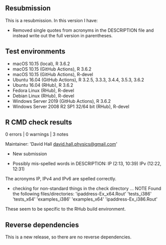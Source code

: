 ## Resubmission

This is a resubmission. In this version I have:

* Removed single quotes from acronyms in the DESCRIPTION file and instead write out the full version in parentheses.


## Test environments
* macOS 10.15 (local), R 3.6.2
* macOS 10.15 (GitHub Actions), R 3.6.2
* macOS 10.15 (GitHub Actions), R-devel
* Ubuntu 16.04 (GitHub Actions), R 3.2.5, 3.3.3, 3.4.4, 3.5.3, 3.6.2
* Ubuntu 16.04 (RHub), R 3.6.2
* Fedora Linux (RHub), R-devel
* Debian Linux (RHub), R-devel
* Windows Server 2019 (GitHub Actions), R 3.6.2
* Windows Server 2008 R2 SP1 32/64 bit (RHub), R-devel

## R CMD check results

0 errors | 0 warnings | 3 notes

Maintainer: 'David Hall <david.hall.physics@gmail.com>'

* New submission

* Possibly mis-spelled words in DESCRIPTION:
     IP (2:13, 10:39)
     IPv (12:22, 12:31)

The acronyms IP, IPv4 and IPv6 are spelled correctly.

* checking for non-standard things in the check directory ... NOTE
Found the following files/directories:
  'ipaddress-Ex_x64.Rout' 'tests_i386' 'tests_x64'
  'examples_i386' 'examples_x64' 'ipaddress-Ex_i386.Rout'
  
These seem to be specific to the RHub build environment.


## Reverse dependencies
This is a new release, so there are no reverse dependencies.
